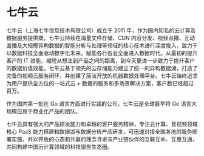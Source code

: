 # 七牛云 

七牛云（上海七牛信息技术有限公司）成立于 2011 年，作为国内知名的云计算及数据服务提供商，七牛云持续在海量文件存储、CDN 内容分发、视频点播、互动直播及大规模异构数据的智能分析与处理等领域的核心技术进行深度投入，致力于以数据科技全面驱动数字化未来，赋能各行各业全面进入数据时代。从最初的提升客户的 IT 效能，缩短从想法到产品之间的距离，到今天更进一步致力于提升客户的数据价值效能，七牛云基于领先的云存储能力建立了统一的异构数据湖，打造了完备的视频云服务闭环，并创建了简洁开放的机器数据处理平台。七牛云始终追求为用户提供全方位的一站式云 + 数据的服务和多场景解决方案，客户数已经超过百万。

作为国内第一批在 Go 语言方面进行实践的公司，七牛云是全球最早将 Go 语言大规模应用于商业化产品的团队。

七牛云具有强大的产品研发能力和卓越的客户服务精神，专注云计算、音视频领域核心 PaaS 能力搭建和数据湖与数据分析产品研发，可迅速对接全国各地的服务部署实施，并以开放的心态和共赢的理念寻求与产业链伙伴的互联互补、互惠互通，共同构建中国云计算领域的科技服务生态圈。
